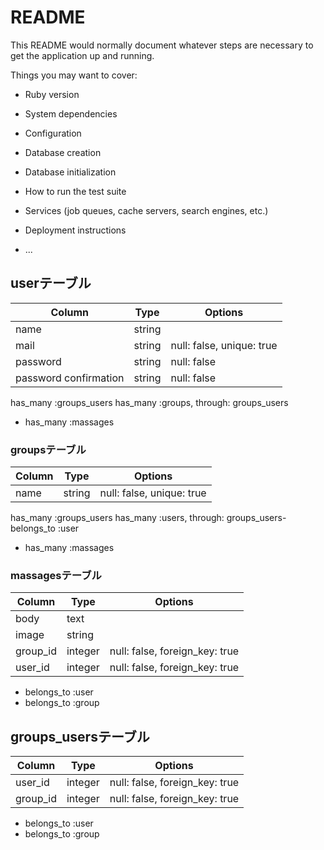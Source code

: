 # README

This README would normally document whatever steps are necessary to get the
application up and running.

Things you may want to cover:

* Ruby version

* System dependencies

* Configuration

* Database creation

* Database initialization

* How to run the test suite

* Services (job queues, cache servers, search engines, etc.)

* Deployment instructions

* ...
## userテーブル

|Column|Type|Options|
|------|----|-------|
|name|string|
|mail|string|null: false, unique: true|
|password|string|null: false|
|password confirmation|string|null: false|

has_many :groups_users
has_many :groups, through: groups_users
- has_many :massages

### groupsテーブル
|Column|Type|Options|
|------|----|-------|
|name|string|null: false, unique: true|

has_many :groups_users
has_many :users, through: groups_users- belongs_to :user
- has_many :massages

### massagesテーブル
|Column|Type|Options|
|------|----|-------|
|body|text|
|image|string|
|group_id|integer|null: false, foreign_key: true|
|user_id|integer|null: false, foreign_key: true|

- belongs_to :user
- belongs_to :group

## groups_usersテーブル

|Column|Type|Options|
|------|----|-------|
|user_id|integer|null: false, foreign_key: true|
|group_id|integer|null: false, foreign_key: true|

- belongs_to :user
- belongs_to :group
